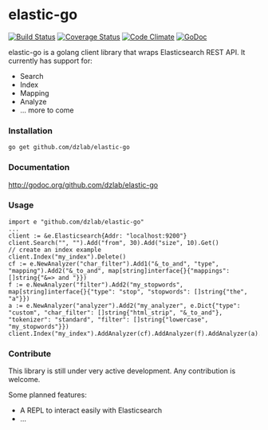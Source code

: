 elastic-go
==============
[![Build Status](https://travis-ci.org/dzlab/elastic-go.png)](https://travis-ci.org/dzlab/elastic-go)
[![Coverage Status](https://coveralls.io/repos/github/dzlab/elastic-go/badge.svg?branch=master)](https://coveralls.io/github/dzlab/elastic-go?branch=master)
[![Code Climate](https://codeclimate.com/github/dzlab/elastic-go/badges/gpa.svg)](https://codeclimate.com/github/dzlab/elastic-go)
[![GoDoc](https://godoc.org/github.com/dzlab/elastic-go?status.svg)](https://godoc.org/github.com/dzlab/elastic-go)

elastic-go is a golang client library that wraps Elasticsearch REST API. It currently has support for:
* Search
* Index
* Mapping
* Analyze
* ... more to come

### Installation
```go get github.com/dzlab/elastic-go```

### Documentation
http://godoc.org/github.com/dzlab/elastic-go

### Usage
```
import e "github.com/dzlab/elastic-go"
...
client := &e.Elasticsearch{Addr: "localhost:9200"}
client.Search("", "").Add("from", 30).Add("size", 10).Get()
// create an index example
client.Index("my_index").Delete()
cf := e.NewAnalyzer("char_filter").Add1("&_to_and", "type", "mapping").Add2("&_to_and", map[string]interface{}{"mappings": []string{"&=> and "}})
f := e.NewAnalyzer("filter").Add2("my_stopwords", map[string]interface{}{"type": "stop", "stopwords": []string{"the", "a"}})
a := e.NewAnalyzer("analyzer").Add2("my_analyzer", e.Dict{"type": "custom", "char_filter": []string{"html_strip", "&_to_and"}, "tokenizer": "standard", "filter": []string{"lowercase", "my_stopwords"}})
client.Index("my_index").AddAnalyzer(cf).AddAnalyzer(f).AddAnalyzer(a).Put()
```

### Contribute
This library is still under very active development. Any contribution is welcome.

Some planned features:

* A REPL to interact easily with Elasticsearch
* ...
